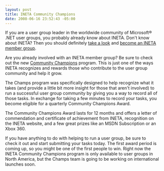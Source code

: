 ```yaml
---
layout: post
title: INETA Community Champions
date: 2008-06-16 23:52:43 -05:00
---
```


If you are a user group leader in the worldwide community of Microsoft® .NET user groups, you probably already know about INETA. Don't know about INETA? Then you should definitely [take a look](http://www.ineta.org/About.aspx) and [become an INETA member group](http://www.ineta.org/BecomeAMember.aspx).

Are you already involved with an INETA member group? Be sure to check out the new [Community Champions](http://www.ineta.org/Champions/CommunityChampionInfo.aspx) program. This is just one of the ways INETA recognizes and rewards those who contribute to the user group community and help it grow. 

The Champs program was specifically designed to help recognize what it takes (and provide a little bit more insight for those that aren't involved) to run a successful user group community by giving you a way to record all of those tasks. In exchange for taking a few minutes to record your tasks, you become eligible for a quarterly Community Champions Award.

The Community Champions Award lasts for 12 months and offers a letter of commendation and certificate of achievement from INETA, recognition on the INETA website, and a few great prizes like an MSDN Subscription or an Xbox 360.

If you have anything to do with helping to run a user group, be sure to check it out and start submitting your tasks today. The first award period is coming up, so you might be one of the first people to win. Right now the INETA Community Champions program is only available to user groups in North America, but the Champs team is going to be working on international launches soon.
